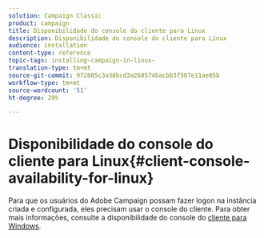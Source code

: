 ```yaml
---
solution: Campaign Classic
product: campaign
title: Disponibilidade do console do cliente para Linux
description: Disponibilidade do console do cliente para Linux
audience: installation
content-type: reference
topic-tags: installing-campaign-in-linux-
translation-type: tm+mt
source-git-commit: 972885c3a38bcd3a260574bacbb3f507e11ae05b
workflow-type: tm+mt
source-wordcount: '51'
ht-degree: 29%

---
```



# Disponibilidade do console do cliente para Linux{#client-console-availability-for-linux}

Para que os usuários do Adobe Campaign possam fazer logon na instância criada e configurada, eles precisam usar o console do cliente. Para obter mais informações, consulte a disponibilidade do console do [cliente para Windows](../../installation/using/client-console-availability-for-windows.md).
